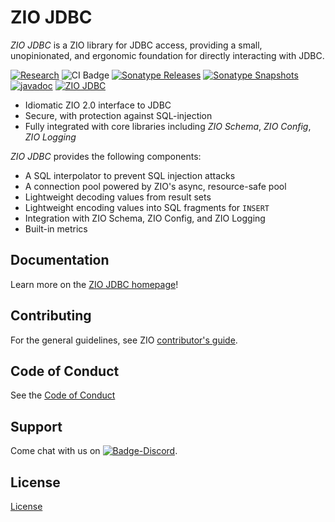 [//]: # (This file was autogenerated using `zio-sbt-website` plugin via `sbt generateReadme` command.)
[//]: # (So please do not edit it manually. Instead, change "docs/index.md" file or sbt setting keys)
[//]: # (e.g. "readmeDocumentation" and "readmeSupport".)

# ZIO JDBC

_ZIO JDBC_ is a ZIO library for JDBC access, providing a small, unopinionated, and ergonomic foundation for directly interacting with JDBC.

[![Research](https://img.shields.io/badge/Project%20Stage-Research-yellow.svg)](https://github.com/zio/zio/wiki/Project-Stages) ![CI Badge](https://github.com/zio/zio-jdbc/workflows/CI/badge.svg) [![Sonatype Releases](https://img.shields.io/nexus/r/https/oss.sonatype.org/dev.zio/zio-jdbc_2.13.svg?label=Sonatype%20Release)](https://oss.sonatype.org/content/repositories/releases/dev/zio/zio-jdbc_2.13/) [![Sonatype Snapshots](https://img.shields.io/nexus/s/https/oss.sonatype.org/dev.zio/zio-jdbc_2.13.svg?label=Sonatype%20Snapshot)](https://oss.sonatype.org/content/repositories/snapshots/dev/zio/zio-jdbc_2.13/) [![javadoc](https://javadoc.io/badge2/dev.zio/zio-jdbc-docs_2.13/javadoc.svg)](https://javadoc.io/doc/dev.zio/zio-jdbc-docs_2.13) [![ZIO JDBC](https://img.shields.io/github/stars/zio/zio-jdbc?style=social)](https://github.com/zio/zio-jdbc)

- Idiomatic ZIO 2.0 interface to JDBC
- Secure, with protection against SQL-injection
- Fully integrated with core libraries including _ZIO Schema_, _ZIO Config_, _ZIO Logging_

_ZIO JDBC_ provides the following components:

 - A SQL interpolator to prevent SQL injection attacks
 - A connection pool powered by ZIO's async, resource-safe pool
 - Lightweight decoding values from result sets 
 - Lightweight encoding values into SQL fragments for `INSERT`
 - Integration with ZIO Schema, ZIO Config, and ZIO Logging
 - Built-in metrics

## Documentation

Learn more on the [ZIO JDBC homepage](https://zio.dev/zio-jdbc/)!

## Contributing

For the general guidelines, see ZIO [contributor's guide](https://zio.dev/about/contributing).

## Code of Conduct

See the [Code of Conduct](https://zio.dev/about/code-of-conduct)

## Support

Come chat with us on [![Badge-Discord]][Link-Discord].

[Badge-Discord]: https://img.shields.io/discord/629491597070827530?logo=discord "chat on discord"
[Link-Discord]: https://discord.gg/2ccFBr4 "Discord"

## License

[License](LICENSE)
